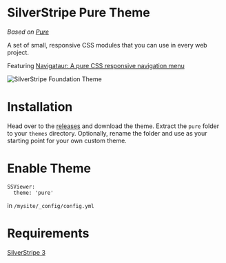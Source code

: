 SilverStripe Pure Theme
===========================

*Based on [Pure](http://purecss.io/)*

A set of small, responsive CSS modules that you can use in every web project.

Featuring [Navigataur: A pure CSS responsive navigation menu](https://github.com/micjamking/Navigataur)

![SilverStripe Foundation Theme](https://raw.github.com/ryanwachtl/silverstripe-skeleton-theme/master/images/screenshot.png)

Installation
=================================

Head over to the [releases](https://github.com/ryanwachtl/silverstripe-pure-theme/releases) and download the theme. Extract the `pure` folder to your `themes` directory. Optionally, rename the folder and use as your starting point for your own custom theme.

Enable Theme
=================================

```
SSViewer:
  theme: 'pure'
```

in `/mysite/_config/config.yml`

Requirements
=================================

[SilverStripe 3](https://github.com/silverstripe/silverstripe-framework)
